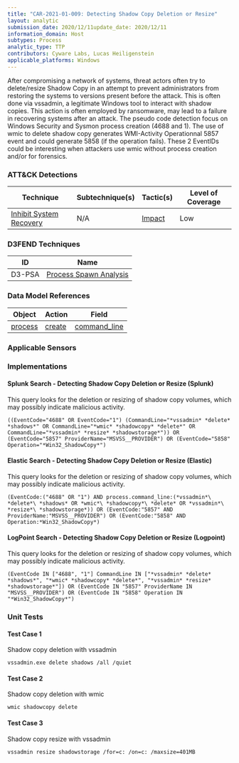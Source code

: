 ```yaml
---
title: "CAR-2021-01-009: Detecting Shadow Copy Deletion or Resize"
layout: analytic
submission_date: 2020/12/11update_date: 2020/12/11
information_domain: Host
subtypes: Process
analytic_type: TTP
contributors: Cyware Labs, Lucas Heiligenstein
applicable_platforms: Windows
---
```


After compromising a network of systems, threat actors often try to delete/resize Shadow Copy in an attempt to prevent administrators from restoring the systems to versions present before the attack. This is often done via vssadmin, a legitimate Windows tool to interact with shadow copies. This action is often employed by ransomware, may lead to a failure in recovering systems after an attack. The pseudo code detection focus on Windows Security and Sysmon process creation (4688 and 1). The use of wmic to delete shadow copy generates WMI-Activity Operationnal 5857 event and could generate 5858 (if the operation fails). These 2 EventIDs could be interesting when attackers use wmic without process creation and/or for forensics.


### ATT&CK Detections

|Technique|Subtechnique(s)|Tactic(s)|Level of Coverage|
|---|---|---|---|
|[Inhibit System Recovery](https://attack.mitre.org/techniques/T1490/)|N/A|[Impact](https://attack.mitre.org/tactics/TA0040/)|Low|


### D3FEND Techniques

|ID|Name|
|---|---| 
|D3-PSA | [Process Spawn Analysis](https://d3fend.mitre.org/technique/d3f:ProcessSpawnAnalysis)| 



### Data Model References

|Object|Action|Field|
|---|---|---|
|[process](/data_model/process) | [create](/data_model/process#create) | [command_line](/data_model/process#command_line) |



### Applicable Sensors


### Implementations

#### Splunk Search - Detecting Shadow Copy Deletion or Resize (Splunk)


This query looks for the deletion or resizing of shadow copy volumes, which may possibly indicate malicious activity.


```
((EventCode="4688" OR EventCode="1") (CommandLine="*vssadmin* *delete* *shadows*" OR CommandLine="*wmic* *shadowcopy* *delete*" OR CommandLine="*vssadmin* *resize* *shadowstorage*")) OR (EventCode="5857" ProviderName="MSVSS__PROVIDER") OR (EventCode="5858" Operation="*Win32_ShadowCopy*")
```


#### Elastic Search - Detecting Shadow Copy Deletion or Resize (Elastic)


This query looks for the deletion or resizing of shadow copy volumes, which may possibly indicate malicious activity.


```
(EventCode:("4688" OR "1") AND process.command_line:(*vssadmin*\ *delete*\ *shadows* OR *wmic*\ *shadowcopy*\ *delete* OR *vssadmin*\ *resize*\ *shadowstorage*)) OR (EventCode:"5857" AND ProviderName:"MSVSS__PROVIDER") OR (EventCode:"5858" AND Operation:*Win32_ShadowCopy*)
```


#### LogPoint Search - Detecting Shadow Copy Deletion or Resize (Logpoint)


This query looks for the deletion or resizing of shadow copy volumes, which may possibly indicate malicious activity.


```
(EventCode IN ["4688", "1"] CommandLine IN ["*vssadmin* *delete* *shadows*", "*wmic* *shadowcopy* *delete*", "*vssadmin* *resize* *shadowstorage*"]) OR (EventCode IN "5857" ProviderName IN "MSVSS__PROVIDER") OR (EventCode IN "5858" Operation IN "*Win32_ShadowCopy*")
```



### Unit Tests

#### Test Case 1

Shadow copy deletion with vssadmin

```
vssadmin.exe delete shadows /all /quiet
```

#### Test Case 2

Shadow copy deletion with wmic

```
wmic shadowcopy delete
```

#### Test Case 3

Shadow copy resize with vssadmin

```
vssadmin resize shadowstorage /for=c: /on=c: /maxsize=401MB
```


